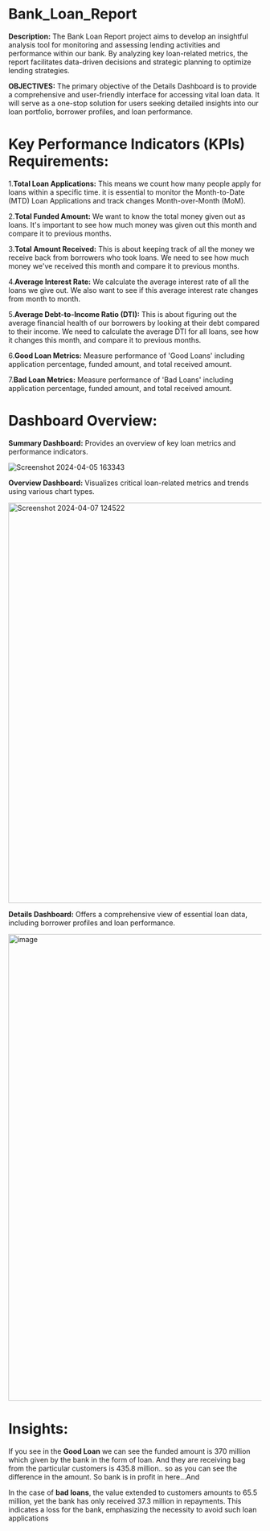 # Bank_Loan_Report
**Description:** The Bank Loan Report project aims to develop an insightful analysis tool for monitoring and assessing lending activities and performance within our bank. By analyzing key loan-related metrics, the report facilitates data-driven decisions and strategic planning to optimize lending strategies.

**OBJECTIVES:** The primary objective of the Details Dashboard is to provide a comprehensive and user-friendly interface for accessing vital loan data. It will serve as a one-stop solution for users seeking detailed insights into our loan portfolio, borrower profiles, and loan performance.

# Key Performance Indicators (KPIs) Requirements:

1.**Total Loan Applications:** This means we count how many people apply for loans within a specific time. it is essential to monitor the Month-to-Date (MTD) Loan Applications and track changes Month-over-Month (MoM).

2.**Total Funded Amount:** We want to know the total money given out as loans. It's important to see how much money was given out this month and compare it to previous months.

3.**Total Amount Received:** This is about keeping track of all the money we receive back from borrowers who took loans. We need to see how much money we've received this month and compare it to previous months.

4.**Average Interest Rate:** We calculate the average interest rate of all the loans we give out. We also want to see if this average interest rate changes from month to month.

5.**Average Debt-to-Income Ratio (DTI):** This is about figuring out the average financial health of our borrowers by looking at their debt compared to their income. We need to calculate the average DTI for all loans, see how it changes this month, and compare it to previous months.

6.**Good Loan Metrics:** Measure performance of 'Good Loans' including application percentage, funded amount, and total received amount.

7.**Bad Loan Metrics:** Measure performance of 'Bad Loans' including application percentage, funded amount, and total received amount.

# Dashboard Overview:
**Summary Dashboard:** Provides an overview of key loan metrics and performance indicators.

![Screenshot 2024-04-05 163343](https://github.com/AYUSHSAHU23/Bank_Loan_Report/assets/121926434/1ac71ce0-e379-4511-b2c3-78c5f8d2e4b2)

**Overview Dashboard:** Visualizes critical loan-related metrics and trends using various chart types.

<img width="796" alt="Screenshot 2024-04-07 124522" src="https://github.com/AYUSHSAHU23/Bank_Loan_Report/assets/121926434/0a6b8c4d-b61b-4820-8d0e-7b7db8159129">

**Details Dashboard:** Offers a comprehensive view of essential loan data, including borrower profiles and loan performance.

<img width="928" alt="image" src="https://github.com/AYUSHSAHU23/Bank_Loan_Report/assets/121926434/3d0b3a2a-c188-4912-b29b-be5959dd8c91">

# Insights:
If you see in the **Good Loan** we can see the funded amount is 370 million which given by the bank in the form of loan. And they are receiving bag from the particular customers is 435.8 million.. so as you can see the difference in the amount. So bank is in profit in here...And 

In the case of **bad loans**, the value extended to customers amounts to 65.5 million, yet the bank has only received 37.3 million in repayments. This indicates a loss for the bank, emphasizing the necessity to avoid such loan applications
